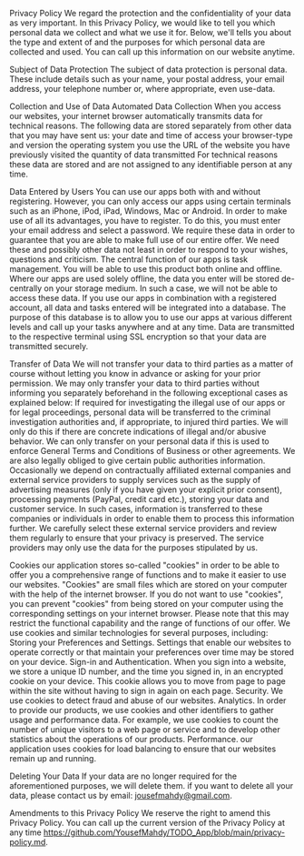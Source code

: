 Privacy Policy
We regard the protection and the confidentiality of your data as very important. In this Privacy Policy, we would like to tell you which personal data we collect and what we use it for.
Below, we'll tells you about the type and extent of and the purposes for which personal data are collected and used. You can call up this information on our website anytime.

Subject of Data Protection
The subject of data protection is personal data. These include details such as your name, your postal address, your email address, your telephone number or, where appropriate, even use-data.

Collection and Use of Data
Automated Data Collection
When you access our websites, your internet browser automatically transmits data for technical reasons. The following data are stored separately from other data that you may have sent us:
your date and time of access
your browser-type and version
the operating system you use
the URL of the website you have previously visited
the quantity of data transmitted
For technical reasons these data are stored and are not assigned to any identifiable person at any time.

Data Entered by Users
You can use our apps both with and without registering. However, you can only access our apps using certain terminals such as an iPhone, iPod, iPad, Windows, Mac or Android. In order to make use of all its advantages, you have to register. To do this, you must enter your email address and select a password. We require these data in order to guarantee that you are able to make full use of our entire offer. We need these and possibly other data not least in order to respond to your wishes, questions and criticism.
The central function of our apps is task management. You will be able to use this product both online and offline.
Where our apps are used solely offline, the data you enter will be stored de-centrally on your storage medium. In such a case, we will not be able to access these data.
If you use our apps in combination with a registered account, all data and tasks entered will be integrated into a database. The purpose of this database is to allow you to use our apps at various different levels and call up your tasks anywhere and at any time. Data are transmitted to the respective terminal using SSL encryption so that your data are transmitted securely.

Transfer of Data
We will not transfer your data to third parties as a matter of course without letting you know in advance or asking for your prior permission. We may only transfer your data to third parties without informing you separately beforehand in the following exceptional cases as explained below:
If required for investigating the illegal use of our apps or for legal proceedings, personal data will be transferred to the criminal investigation authorities and, if appropriate, to injured third parties. We will only do this if there are concrete indications of illegal and/or abusive behavior. We can only transfer on your personal data if this is used to enforce General Terms and Conditions of Business or other agreements. We are also legally obliged to give certain public authorities information.
Occasionally we depend on contractually affiliated external companies and external service providers to supply services such as the supply of advertising measures (only if you have given your explicit prior consent), processing payments (PayPal, credit card etc.), storing your data and customer service. In such cases, information is transferred to these companies or individuals in order to enable them to process this information further. We carefully select these external service providers and review them regularly to ensure that your privacy is preserved. The service providers may only use the data for the purposes stipulated by us.

Cookies
our application stores so-called "cookies" in order to be able to offer you a comprehensive range of functions and to make it easier to use our websites. "Cookies" are small files which are stored on your computer with the help of the internet browser. If you do not want to use "cookies", you can prevent "cookies" from being stored on your computer using the corresponding settings on your internet browser. Please note that this may restrict the functional capability and the range of functions of our offer.
We use cookies and similar technologies for several purposes, including:
Storing your Preferences and Settings. Settings that enable our websites to operate correctly or that maintain your preferences over time may be stored on your device.
Sign-in and Authentication. When you sign into a website, we store a unique ID number, and the time you signed in, in an encrypted cookie on your device. This cookie allows you to move from page to page within the site without having to sign in again on each page.
Security. We use cookies to detect fraud and abuse of our websites.
Analytics. In order to provide our products, we use cookies and other identifiers to gather usage and performance data. For example, we use cookies to count the number of unique visitors to a web page or service and to develop other statistics about the operations of our products.
Performance. our application uses cookies for load balancing to ensure that our websites remain up and running.

Deleting Your Data
If your data are no longer required for the aforementioned purposes, we will delete them. if you want to delete all your data, please contact us by email: jousefmahdy@gmail.com.

Amendments to this Privacy Policy
We reserve the right to amend this Privacy Policy. You can call up the current version of the Privacy Policy at any time https://github.com/YousefMahdy/TODO_App/blob/main/privacy-policy.md.
